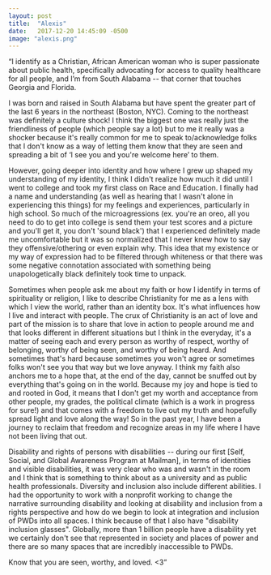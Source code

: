 ```yaml
---
layout: post
title:  "Alexis"
date:   2017-12-20 14:45:09 -0500
image: "alexis.png"
---
```


“I identify as a Christian, African American woman who is super passionate about public health, specifically advocating for access to quality healthcare for all people, and I’m from South Alabama -- that corner that touches Georgia and Florida.

I was born and raised in South Alabama but have spent the greater part of the last 6 years in the northeast (Boston, NYC). Coming to the northeast was definitely a culture shock! I think the biggest one was really just the friendliness of people (which people say a lot) but to me it really was a shocker because it's really common for me to speak to/acknowledge folks that I don't know as a way of letting them know that they are seen and spreading a bit of ‘I see you and you're welcome here’ to them.

However, going deeper into identity and how where I grew up shaped my understanding of my identity, I think I didn't realize how much it did until I went to college and took my first class on Race and Education. I finally had a name and understanding (as well as hearing that I wasn't alone in experiencing this things) for my feelings and experiences, particularly in high school. So much of the microagressions (ex. you're an oreo, all you need to do to get into college is send them your test scores and a picture and you'll get it, you don't 'sound black') that I experienced definitely made me uncomfortable but it was so normalized that I never knew how to say they offensive/othering or even explain why. This idea that my existence or my way of expression had to be filtered through whiteness or that there was some negative connotation associated with something being unapologetically black definitely took time to unpack.

Sometimes when people ask me about my faith or how I identify in terms of spirituality or religion, I like to describe Christianity for me as a lens with which I view the world, rather than an identity box. It's what influences how I live and interact with people. The crux of Christianity is an act of love and part of the mission is to share that love in action to people around me and that looks different in different situations but I think in the everyday, it's a matter of seeing each and every person as worthy of respect, worthy of belonging, worthy of being seen, and worthy of being heard. And sometimes that's hard because sometimes you won't agree or sometimes folks won't see you that way but we love anyway. I think my faith also anchors me to a hope that, at the end of the day, cannot be snuffed out by everything that's going on in the world. Because my joy and hope is tied to and rooted in God, it means that I don't get my worth and acceptance from other people, my grades, the political climate (which is a work in progress for sure!) and that comes with a freedom to live out my truth and hopefully spread light and love along the way! So in the past year, I have been a journey to reclaim that freedom and recognize areas in my life where I have not been living that out.

Disability and rights of persons with disabilities -- during our first [Self, Social, and Global Awareness Program at Mailman], in terms of identities and visible disabilities, it was very clear who was and wasn't in the room and I think that is something to think about as a university and as public health professionals. Diversity and inclusion also include different abilities. I had the opportunity to work with a nonprofit working to change the narrative surrounding disability and looking at disability and inclusion from a rights perspective and how do we begin to look at integration and inclusion of PWDs into all spaces. I think because of that I also have "disability inclusion glasses". Globally, more than 1 billion people have a disability yet we certainly don't see that represented in society and places of power and there are so many spaces that are incredibly inaccessible to PWDs.

Know that you are seen, worthy, and loved. <3”
